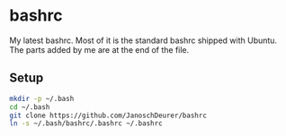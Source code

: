 # bashrc
My latest bashrc. Most of it is the standard bashrc shipped with Ubuntu. The parts added by me are at the end of the file.

## Setup
```bash
mkdir -p ~/.bash
cd ~/.bash
git clone https://github.com/JanoschDeurer/bashrc
ln -s ~/.bash/bashrc/.bashrc ~/.bashrc
```
